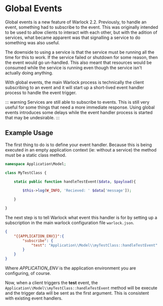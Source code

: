# Global Events

Global events is a new feature of Warlock 2.2.  Previously, to handle an event, something had to subscribe to the event.  This was
originally intended to be used to allow clients to interact with each other, but with the adition of services, what became apparent
was that signalling a service to do something was also useful.

The downside to using a service is that the service must be running all the time for this to work.  If the service failed or shutdown
for some reason, then the event would go un-handled.  This also meant that resources would be consumed while the service is running 
even though the service isn't actually doing anything. 

With global events, the main Warlock process is technically the client subscribing to an event and it will start up a short-lived
event handler process to handle the event trigger.

::: warning
Services are still able to subscribe to events.  This is still very useful for some things that need a more immediate response.  Using global events introduces some delays while the event handler process is started that may be undesirable.
:::

## Example Usage

The first thing to do is to define your event handler.  Because this is being executed in an empty application context (ie: without a
service) the method must be a static class method.

```php
namespace Application\Model;

class MyTestClass {

    static public function handleTestEvent($data, $payload){
    
        $this->log(W_INFO, 'Recieved: ' $data['message']);

    }

}
```

The next step is to tell Warlock what event this handler is for by setting up a subscription in the main warlock configuration file `warlock.json`.

```json
{
    "{{APPLICATION_ENV}}":{
        "subscribe": {
            "test": "Application\\Model\\myTestClass::handleTestEvent"
        }
    }
}
```

Where *APPLICATION_ENV* is the application environment you are configuring, of course.

Now, when a client triggers the **test** event, the `Application\\Model\\myTestClass::handleTestEvent` method will be execute and the
trigger data will be sent as the first argument.  This is consistent with existing event handlers.
